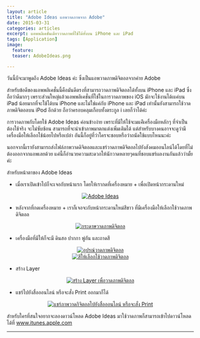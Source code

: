 ```yaml
---
layout: article
title: "Adobe Ideas แอพวาดภาพจาก Adobe"
date: 2015-03-31
categories: articles
excerpt: แอพพลิเคชั่นเดียววาดภาพที่ใช้ได้ทั้งบน iPhone และ iPad
tags: [Application]
image:
  feature: 
  teaser: AdobeIdeas.png

---
```


วันนี้บีจะมาพูดถึง Adobe Ideas ค่ะ ซึ่งเป็นแอพวาดภาพดิจิตอลจากค่าย Adobe 

สำหรับข้อดีของแอพพลิเคชั่นนี้คือมันดีตรงที่สามารถวาดภาพดิจิตอลได้ทั้งบน iPhone และ iPad ซึ่งถือว่าดีมากๆ เพราะส่วนใหญ่แล้วแอพพลิเคชั่นที่ใช่ในการวาดภาพของ iOS มักจะใช้งานได้เแค่บน iPad น้อยมากที่จะใช้ได้บน iPhone และไม่ใช่แค่กับ iPhone และ iPad เท่านั้นยังสามารถใช้วาดภาพดิจิตอลบน iPod อีกด้วย ถือว่าครอบคลุมเกือบทั้งตระกูล i เลยก็ว่าได้ค่ะ

การวาดภาพกับโดยใช้ Adobe Ideas ค่อนข้างง่าย เพราะที่มีให้ใช้จะมแค่ีเครื่องมือหลักๆ ที่จำเป็นต้องใช้จริง จะไม่ซับซ้อน  สามารถที่จะนำเข้าภาพมาตกแต่งเพิ่มเติมได้ แต่สำหรับบางคนอาจจะดูว่ามีเครื่องมือให้เลือกใช้น้อยไปหรือเปล่า อันนี้ก็อยู่ที่ว่าใครจะชอบหรือว่าถนัดใช้แบบไหนนะค่ะ 

นอกจากนี้เรายังสามารถส่งไฟล์ภาพวาดดิจิตอลและแชร์วาดภาพดิจิตอลไปยังสังคมออนไลน์ได้โดยที่ไม่ต้องออกจากแอพเลยด้วย แค่นี้ก็อำนวยความสะดวกให้นักวาดหลายๆคนที่ชอบแชร์ผลงานกันแล้วว่ามั้ยค่ะ

สำหรับหน้าตาของ Adobe Ideas 


- เมื่อเราเปิดเข้าไปก็จะเจอกับหน้าแรก โดยให้เรากดที่เครื่องหมาย + เพื่อเปิดหน้ากระดานใหม่

<center><a href="http://thaipad.maahalai.com/app/3500/" target="_blank"><img title="Adobe Ideas" src="https://github.com/elapaint/elapaint.github.io/blob/master/images/AdobeIdeas1.jpg?raw=true" alt="Adobe Ideas"></a></center>


- หลังจากที่กดเครื่องหมาย + เราก็เจอจะกับหน้ากระดานใหม่สีขาว ที่มีเครื่องมือให้เลือกใช้วาดภาพดิจิตอล

<center><a href="http://thaipad.maahalai.com/app/3500/" target="_blank"><img title="กระดาษใหม่" src="https://github.com/elapaint/elapaint.github.io/blob/master/images/AdobeIdeas2.jpg?raw=true" alt="กระดาษวาดภาพดิจิตอล"></a></center>


- เครื่องมือที่มีให้ก็จะมี ดินสอ ปากกา พู่กัน  และถาดสี

<center><a href="http://thaipad.maahalai.com/app/3500/" target="_blank"><img title="Brushs ให้เลือกใช้" src="https://github.com/elapaint/elapaint.github.io/blob/master/images/AdobeIdeas3.jpg?raw=true" alt="อุปรณ์วาดภาพดิจิตอล"></a></center>

<center><a href="http://thaipad.maahalai.com/app/3500/" target="_blank"><img title="สีให้เลือกใช้" src="https://github.com/elapaint/elapaint.github.io/blob/master/images/AdobeIdeas4.jpg?raw=true" alt="สีให้เลือกใช้วาดภาพดิจิตอล"></a></center>


- สร้าง Layer 

<center><a href="http://thaipad.maahalai.com/app/3500/" target="_blank"><img title="สร้าง Layer" src="https://github.com/elapaint/elapaint.github.io/blob/master/images/AdobeIdeas5.jpg?raw=true" alt="สร้าง Layer เพื่อวาดภาพดิจิตอล"></a></center> 


- แชร์ไปยังสื่อออนไลน์ หรือจะสั่ง Print ออกมาก็ได้

<center><a href="http://thaipad.maahalai.com/app/3500/" target="_blank"><img tilte="แชร์ภาพวาดกิจิตอลไปยังสื่อออนไลน์ หรือจะสั่ง Print" src="https://github.com/elapaint/elapaint.github.io/blob/master/images/AdobeIdeas7.jpg?raw=true" alt="แชร์ภาพวาดกิจิตอลไปยังสื่อออนไลน์ หรือจะสั่ง Print"></a></center> 

สำหรับใครที่สนใจอยากจะลองดาวน์โหลด Adobe Ideas มาใช้วาดภาพก็สามารถเข้าไปดาวน์โหลดได้ที่ <a href="https://itunes.apple.com/th/app/adobe-ideas/id364617858?l" target="_blank">www.itunes.apple.com</a>



----------


<div id="fb-root"></div>
<script>(function(d, s, id) {
  var js, fjs = d.getElementsByTagName(s)[0];
  if (d.getElementById(id)) return;
  js = d.createElement(s); js.id = id;
  js.src = "//connect.facebook.net/en_US/sdk.js#xfbml=1&version=v2.3";
  fjs.parentNode.insertBefore(js, fjs);
}(document, 'script', 'facebook-jssdk'));</script>

<div class="fb-comments" data-href="http://www.elapaint.com/articles/Adobe-Ideas/" data-numposts="5" data-colorscheme="light"></div>
<div class="fb-like" data-href="http://www.elapaint.com/articles/Adobe-Ideas/" data-layout="standard" data-action="like" data-show-faces="true" data-share="true"></div>